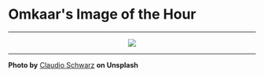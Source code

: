 # Omkaar's Image of the Hour

---

<div align="center">

<a href="https://unsplash.com/photos/a-person-jumps-into-the-water-at-sunset-8zCeTmYkgEw">
  <img src="https://images.unsplash.com/photo-1751606973289-18652a0cfdb9?crop=entropy&cs=tinysrgb&fit=max&fm=jpg&ixid=M3w3NjA2Nzh8MHwxfHJhbmRvbXx8fHx8fHx8fDE3NTQ2ODMyMDB8&ixlib=rb-4.1.0&q=80&w=1080" style="max-width:100%; height:auto;">
</a>



</div>

---

**Photo by** [Claudio Schwarz](https://unsplash.com/@purzlbaum) **on Unsplash**
